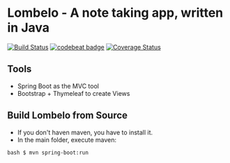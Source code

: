 # Lombelo - A note taking app, written in Java

[![Build Status](https://travis-ci.org/NWuensche/Lombelo.svg?branch=master)](https://travis-ci.org/NWuensche/Lombelo)
[![codebeat badge](https://codebeat.co/badges/e710e123-3691-4a71-a159-7f57f861b08a)](https://codebeat.co/projects/github-com-nwuensche-lombelo)
[![Coverage Status](https://coveralls.io/repos/github/NWuensche/Lombelo/badge.svg?branch=master)](https://coveralls.io/github/NWuensche/Lombelo?branch=master)

## Tools
* Spring Boot as the MVC tool
* Bootstrap + Thymeleaf to create Views

## Build Lombelo from Source
* If you don't haven maven, you have to install it.
* In the main folder, execute maven:

``bash
$ mvn spring-boot:run
``
